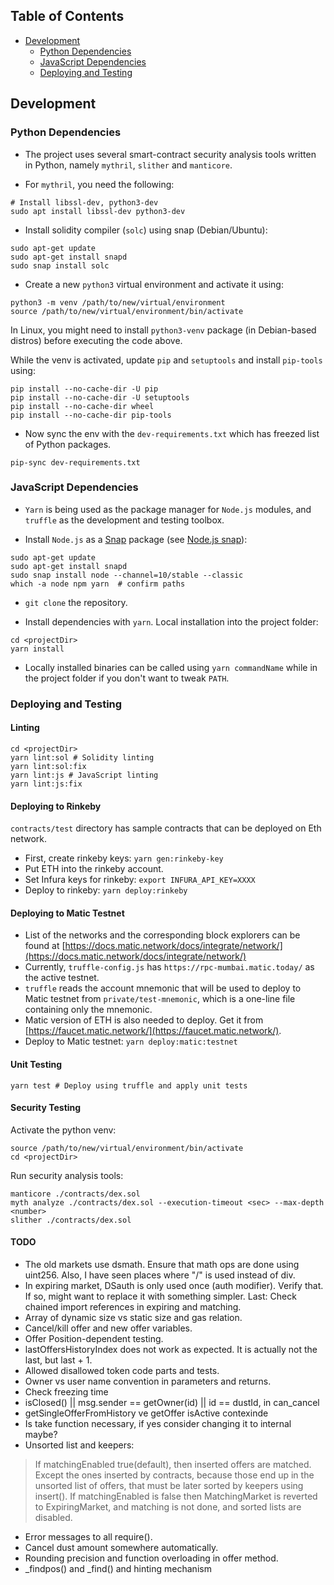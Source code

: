 ## Table of Contents
+ [Development](#development)
    + [Python Dependencies](#python-dependencies)
    + [JavaScript Dependencies](#javascript-dependencies)
    + [Deploying and Testing](#deploying-and-testing)

## Development
### Python Dependencies
+ The project uses several smart-contract security analysis tools written in Python, namely
`mythril`, `slither` and `manticore`.

+ For `mythril`, you need the following:
```shell
# Install libssl-dev, python3-dev
sudo apt install libssl-dev python3-dev
```

+ Install solidity compiler (`solc`) using snap (Debian/Ubuntu):
```shell
sudo apt-get update
sudo apt-get install snapd
sudo snap install solc
```

+ Create a new `python3` virtual environment and activate it using:
```shell
python3 -m venv /path/to/new/virtual/environment
source /path/to/new/virtual/environment/bin/activate
```
In Linux, you might need to install `python3-venv` package (in Debian-based distros) before executing the code above.

While the venv is activated, update `pip` and `setuptools` and install `pip-tools` using:
```shell
pip install --no-cache-dir -U pip
pip install --no-cache-dir -U setuptools
pip install --no-cache-dir wheel
pip install --no-cache-dir pip-tools
```

+ Now sync the env with the `dev-requirements.txt` which has freezed list of Python packages.
```shell
pip-sync dev-requirements.txt
```

### JavaScript Dependencies
+ `Yarn` is being used as the package manager for `Node.js` modules, and `truffle` as the development and testing toolbox.

+ Install `Node.js` as a [Snap](https://snapcraft.io/) package (see [Node.js snap](https://github.com/nodesource/distributions/blob/master/README.md#snap)):
```shell
sudo apt-get update
sudo apt-get install snapd
sudo snap install node --channel=10/stable --classic
which -a node npm yarn  # confirm paths
```

+ `git clone` the repository.

+ Install dependencies with `yarn`. Local installation into the project folder:
```shell
cd <projectDir>
yarn install
```
+ Locally installed binaries can be called using `yarn commandName` while in the project folder if you don't want to tweak `PATH`.

### Deploying and Testing
#### Linting
```shell
cd <projectDir>
yarn lint:sol # Solidity linting
yarn lint:sol:fix
yarn lint:js # JavaScript linting
yarn lint:js:fix
```

#### Deploying to Rinkeby
`contracts/test` directory has sample contracts that can be deployed on Eth network.
+ First, create rinkeby keys: `yarn gen:rinkeby-key`
+ Put ETH into the rinkeby account.
+ Set Infura keys for rinkeby: `export INFURA_API_KEY=XXXX`
+ Deploy to rinkeby: `yarn deploy:rinkeby`

#### Deploying to Matic Testnet
+ List of the networks and the corresponding block explorers can be found at [https://docs.matic.network/docs/integrate/network/](https://docs.matic.network/docs/integrate/network/)
+ Currently, `truffle-config.js` has `https://rpc-mumbai.matic.today/` as the active testnet.
+ `truffle` reads the account mnemonic that will be used to deploy to Matic testnet from `private/test-mnemonic`, which is a one-line file containing only the mnemonic.
+ Matic version of ETH is also needed to deploy. Get it from [https://faucet.matic.network/](https://faucet.matic.network/).
+ Deploy to Matic testnet: `yarn deploy:matic:testnet`

#### Unit Testing
```shell
yarn test # Deploy using truffle and apply unit tests
```

#### Security Testing
Activate the python venv:
```shell
source /path/to/new/virtual/environment/bin/activate
cd <projectDir>
```
Run security analysis tools:
```shell
manticore ./contracts/dex.sol
myth analyze ./contracts/dex.sol --execution-timeout <sec> --max-depth <number>
slither ./contracts/dex.sol
```
#### TODO
+ The old markets use dsmath. Ensure that math ops are done using uint256. Also, I have seen places where "/" is used instead of div.
+ In expiring market, DSauth is only used once (auth modifier). Verify that. If so, might want to replace it with something simpler.
Last: Check chained import references in expiring and matching.
+ Array of dynamic size vs static size and gas relation.
+ Cancel/kill offer and new offer variables.
+ Offer Position-dependent testing.
+ lastOffersHistoryIndex does not work as expected. It is actually not the last, but last + 1.
+ Allowed disallowed token code parts and tests.
+ Owner vs user name convention in parameters and returns.
+ Check freezing time
+ isClosed() || msg.sender == getOwner(id) || id == dustId, in can_cancel
+ getSingleOfferFromHistory ve getOffer isActive contexinde
+ Is take function necessary, if yes consider changing it to internal maybe?
+ Unsorted list and keepers:
> If matchingEnabled true(default), then inserted offers are matched. Except the ones inserted by contracts, because those end up in the unsorted list of offers, that must be later sorted by keepers using insert(). If matchingEnabled is false then MatchingMarket is reverted to ExpiringMarket, and matching is not done, and sorted lists are disabled.

+ Error messages to all require().
+ Cancel dust amount somewhere automatically.
+ Rounding precision and function overloading in offer method.
+ _findpos() and _find() and hinting mechanism
